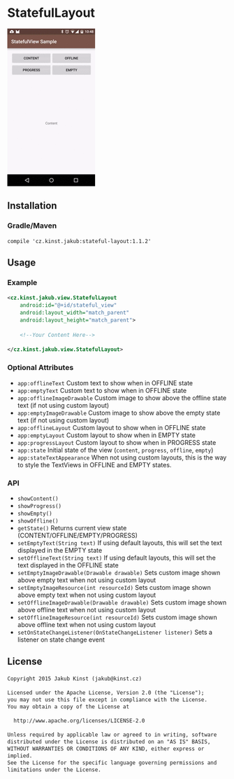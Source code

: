 # StatefulLayout
![alt text](screen.gif)

## Installation
### Gradle/Maven
    compile 'cz.kinst.jakub:stateful-layout:1.1.2'
## Usage

### Example
```xml
<cz.kinst.jakub.view.StatefulLayout
	android:id="@+id/stateful_view"
	android:layout_width="match_parent"
	android:layout_height="match_parent">
	
	<!--Your Content Here-->
		
</cz.kinst.jakub.view.StatefulLayout>
```
### Optional Attributes
- `app:offlineText` Custom text to show when in OFFLINE state
- `app:emptyText` Custom text to show when in OFFLINE state
- `app:offlineImageDrawable` Custom image to show above the offline state text (if not using custom layout)
- `app:emptyImageDrawable` Custom image to show above the empty state text (if not using custom layout)
- `app:offlineLayout` Custom layout to show when in OFFLINE state
- `app:emptyLayout` Custom layout to show when in EMPTY state
- `app:progressLayout` Custom layout to show when in PROGRESS state
- `app:state` Initial state of the view (`content`, `progress`, `offline`, `empty`)
- `app:stateTextAppearance` When not using custom layouts, this is the way to style the TextViews in OFFLINE and EMPTY states.

### API
- `showContent()`
- `showProgress()`
- `showEmpty()`
- `showOffline()`
- `getState()` Returns current view state (CONTENT/OFFLINE/EMPTY/PROGRESS)
- `setEmptyText(String text)` If using default layouts, this will set the text displayed in the EMPTY state
- `setOfflineText(String text)` If using default layouts, this will set the text displayed in the OFFLINE state
- `setEmptyImageDrawable(Drawable drawable)` Sets custom image shown above empty text when not using custom layout
- `setEmptyImageResource(int resourceId)` Sets custom image shown above empty text when not using custom layout
- `setOfflineImageDrawable(Drawable drawable)` Sets custom image shown above offline text when not using custom layout
- `setOfflineImageResource(int resourceId)` Sets custom image shown above offline text when not using custom layout
- `setOnStateChangeListener(OnStateChangeListener listener)` Sets a listener on state change event

## License
    Copyright 2015 Jakub Kinst (jakub@kinst.cz)
    
    Licensed under the Apache License, Version 2.0 (the "License");
    you may not use this file except in compliance with the License.
    You may obtain a copy of the License at
    
      http://www.apache.org/licenses/LICENSE-2.0
    
    Unless required by applicable law or agreed to in writing, software
    distributed under the License is distributed on an "AS IS" BASIS,
    WITHOUT WARRANTIES OR CONDITIONS OF ANY KIND, either express or implied.
    See the License for the specific language governing permissions and
    limitations under the License.

